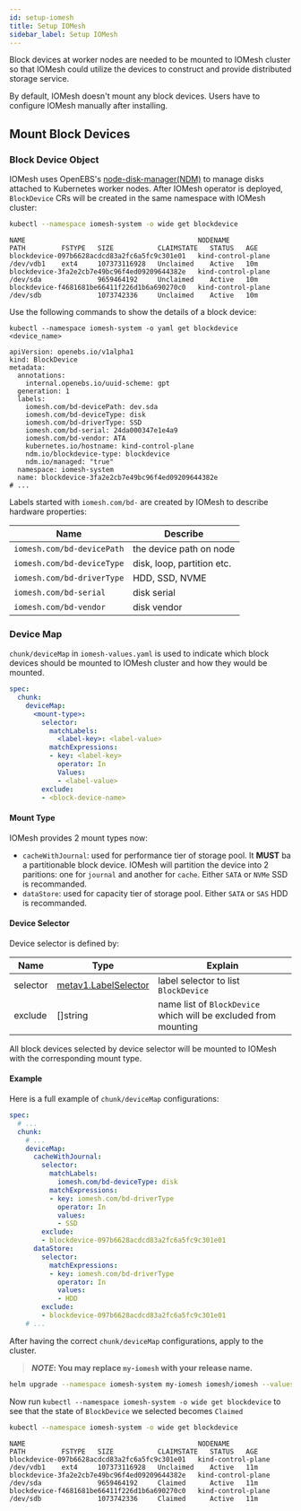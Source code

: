 ```yaml
---
id: setup-iomesh
title: Setup IOMesh
sidebar_label: Setup IOMesh
---
```


Block devices at worker nodes are needed to be mounted to IOMesh cluster so that IOMesh could utilize the devices to construct and provide distributed storage service.

By default, IOMesh doesn't mount any block devices. Users have to configure IOMesh manually after installing.

## Mount Block Devices

### Block Device Object

IOMesh uses OpenEBS's [node-disk-manager(NDM)](https://github.com/openebs/node-disk-manager) to manage disks attached to Kubernetes worker nodes. After IOMesh operator is deployed, `BlockDevice` CRs will be created in the same namespace with IOMesh cluster:

```bash
kubectl --namespace iomesh-system -o wide get blockdevice
```

```output
NAME                                           NODENAME             PATH         FSTYPE   SIZE           CLAIMSTATE   STATUS   AGE
blockdevice-097b6628acdcd83a2fc6a5fc9c301e01   kind-control-plane   /dev/vdb1    ext4     107373116928   Unclaimed    Active   10m
blockdevice-3fa2e2cb7e49bc96f4ed09209644382e   kind-control-plane   /dev/sda              9659464192     Unclaimed    Active   10m
blockdevice-f4681681be66411f226d1b6a690270c0   kind-control-plane   /dev/sdb              1073742336     Unclaimed    Active   10m
```

Use the following commands to show the details of a block device:

```shell
kubectl --namespace iomesh-system -o yaml get blockdevice <device_name>
```

```output
apiVersion: openebs.io/v1alpha1
kind: BlockDevice
metadata:
  annotations:
    internal.openebs.io/uuid-scheme: gpt
  generation: 1
  labels:
    iomesh.com/bd-devicePath: dev.sda
    iomesh.com/bd-deviceType: disk
    iomesh.com/bd-driverType: SSD
    iomesh.com/bd-serial: 24da000347e1e4a9
    iomesh.com/bd-vendor: ATA
    kubernetes.io/hostname: kind-control-plane
    ndm.io/blockdevice-type: blockdevice
    ndm.io/managed: "true"
  namespace: iomesh-system
  name: blockdevice-3fa2e2cb7e49bc96f4ed09209644382e
# ...
```

Labels started with `iomesh.com/bd-` are created by IOMesh to describe hardware properties:

| Name | Describe |
| --- | --- |
| `iomesh.com/bd-devicePath` | the device path on node |
| `iomesh.com/bd-deviceType` | disk, loop, partition etc. |
| `iomesh.com/bd-driverType` | HDD, SSD, NVME |
| `iomesh.com/bd-serial` | disk serial |
| `iomesh.com/bd-vendor` | disk vendor |

### Device Map

`chunk/deviceMap` in `iomesh-values.yaml` is used to indicate which block devices should be mounted to IOMesh cluster and how they would be mounted.

```yaml
spec:
  chunk:
    deviceMap:
      <mount-type>:
        selector:
          matchLabels:
            <label-key>: <label-value>
          matchExpressions:
          - key: <label-key>
            operator: In
            Values:
            - <label-value>
        exclude:
        - <block-device-name>
```

#### Mount Type

IOMesh provides 2 mount types now:

- `cacheWithJournal`: used for performance tier of storage pool. It **MUST** ba a partitionable block device. IOMesh will partition the device into 2 paritions: one for `journal` and another for `cache`. Either `SATA` or `NVMe` SSD is recommanded.
- `dataStore`:  used for capacity tier of storage pool. Either `SATA` or `SAS` HDD is recommanded.

#### Device Selector

Device selector is defined by:

| Name     | Type                                                         | Explain                                                      |
| -------- | ------------------------------------------------------------ | ------------------------------------------------------------ |
| selector | [metav1.LabelSelector](https://kubernetes.io/docs/reference/generated/kubernetes-api/v1.20/#labelselector-v1-meta) | label selector to list `BlockDevice`                     |
| exclude  | []string                                                     | name list of `BlockDevice` which will be excluded from mounting |

All block devices selected by device selector will be mounted to IOMesh with the corresponding mount type.

#### Example

Here is a full example of `chunk/deviceMap` configurations:
```yaml
spec:
  # ...
  chunk:
    # ...
    deviceMap:
      cacheWithJournal:
        selector:
          matchLabels:
            iomesh.com/bd-deviceType: disk
          matchExpressions:
          - key: iomesh.com/bd-driverType
            operator: In
            values:
            - SSD
        exclude:
        - blockdevice-097b6628acdcd83a2fc6a5fc9c301e01
      dataStore:
        selector:
          matchExpressions:
          - key: iomesh.com/bd-driverType
            operator: In
            values:
            - HDD
        exclude:
        - blockdevice-097b6628acdcd83a2fc6a5fc9c301e01
    # ...
```

After having the correct `chunk/deviceMap` configurations, apply to the cluster.

> **_NOTE_: You may replace `my-iomesh` with your release name.**

```bash
helm upgrade --namespace iomesh-system my-iomesh iomesh/iomesh --values iomesh-values.yaml
```

Now run `kubectl --namespace iomesh-system -o wide get blockdevice` to see that the state of `BlockDevice` we selected becomes `Claimed`

```bash
kubectl --namespace iomesh-system -o wide get blockdevice
```

```output
NAME                                           NODENAME             PATH         FSTYPE   SIZE           CLAIMSTATE   STATUS   AGE
blockdevice-097b6628acdcd83a2fc6a5fc9c301e01   kind-control-plane   /dev/vdb1    ext4     107373116928   Unclaimed    Active   11m
blockdevice-3fa2e2cb7e49bc96f4ed09209644382e   kind-control-plane   /dev/sda              9659464192     Claimed      Active   11m
blockdevice-f4681681be66411f226d1b6a690270c0   kind-control-plane   /dev/sdb              1073742336     Claimed      Active   11m
```